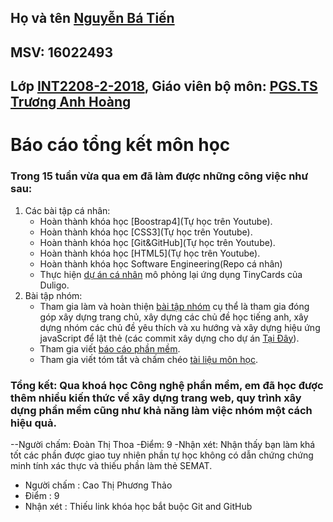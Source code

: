 ﻿## Họ và tên [Nguyễn Bá Tiến](https://github.com/tiennbit)
## MSV: 16022493
## Lớp [INT2208-2-2018](https://github.com/truonganhhoang/INT2208-2-2018), Giáo viên bộ môn: [PGS.TS Trương Anh Hoàng](http://www.uet.vnu.edu.vn/~hoangta/)
# Báo cáo tổng kết môn học
### Trong 15 tuần vừa qua em đã làm được những công việc như sau:
1. Các bài tập cá nhân:
	- Hoàn thành khóa học [Boostrap4](Tự học trên Youtube).
	- Hoàn thành khóa học [CSS3](Tự học trên Youtube).
	- Hoàn thành khóa học [Git&GitHub](Tự học trên Youtube).
	- Hoàn thành khóa học [HTML5](Tự học trên Youtube).
	- Hoàn thành khóa học Software Engineering(Repo cá nhân)
  	- Thực hiện [dự án cá nhân](https://github.com/tiennbit/INT2208-2-2018) mô phỏng lại ứng dụng TinyCards của Duligo.
2. Bài tập nhóm:
	- Tham gia làm và hoàn thiện [bài tập nhóm](https://github.com/truonganhhoang/INT2208-2-2018/tree/master/nhom-IOT) cụ thể là tham gia đóng góp xây dựng trang chủ, xây dựng các chủ đề học tiếng anh, xây dựng nhóm các chủ đề yêu thích và xu hướng và xây dựng hiệu ứng javaScript để lật thẻ (các commit xây dựng cho dự án [Tại Đây](https://github.com/tiennbit/INT2208-2-2018/commits/master)).
	- Tham gia viết [báo cáo phần mềm](https://goo.gl/GyjVaY).
	- Tham gia viết tóm tắt và chấm chéo [tài liệu môn học](https://docs.google.com/document/d/1a4i_31R8WBUAnF91syr1FwBpKoAiTY6rEJt1xWjb74M/edit#).

### Tổng kết: Qua khoá học Công nghệ phần mềm, em đã học được thêm nhiều kiến thức về xây dựng trang web, quy trình xây dựng phần mềm cũng như khả năng làm việc nhóm một cách hiệu quả.

--Người chấm: Đoàn Thị Thoa
-Điểm: 9
-Nhận xét: Nhận thấy bạn làm khá tốt các phần được giao tuy nhiên phần tự học không có dẫn chứng chứng minh tính xác thực và thiếu phần làm thẻ SEMAT.

- Người chấm : Cao Thị Phương Thảo
- Điểm : 9
- Nhận xét : Thiếu link khóa học bắt buộc Git and GitHub
